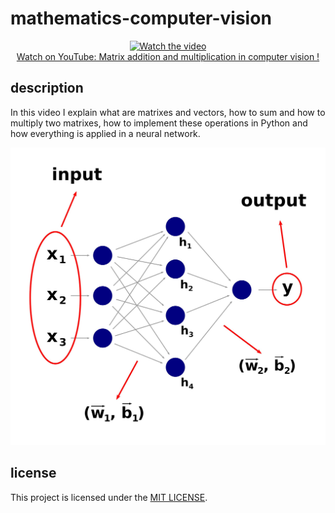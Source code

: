 # mathematics-computer-vision


<p align="center">
<a href="https://www.youtube.com/watch?v=Exzljms4GoI">
    <img width="600" src="https://utils-computervisiondeveloper.s3.amazonaws.com/thumbnails/with_play_button/mathematics_computer_vision.jpg" alt="Watch the video">
    </br>Watch on YouTube: Matrix addition and multiplication in computer vision !
</a>
</p>

## description

In this video I explain what are matrixes and vectors, how to sum and how to multiply two matrixes, how to implement these operations in Python and how everything is applied in a neural network.

<p align="center">
    <img width="600" src="https://github.com/computervisioneng/mathematics-computer-vision/blob/main/imgs/nnet4.jpg">
</p>

## license

This project is licensed under the [MIT LICENSE](https://github.com/computervisioneng/mathematics-computer-vision/blob/main/LICENSE).

